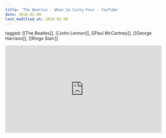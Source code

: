 ```yaml
---
title: 'The Beatles - When Im Sixty-Four - YouTube'
date: 2018-02-09
last_modified_at: 2018-02-09
---
```

tagged: [[The Beatles]], [[John Lennon]], [[Paul McCartney]], [[George Harrison]], [[Ringo Starr]]
<iframe allow="accelerometer; autoplay; clipboard-write; encrypted-media; gyroscope; picture-in-picture" allowfullscreen="" frameborder="0" height="281" id="youtube_iframe" src="https://www.youtube.com/embed/vAzaOZfgf0M?feature=oembed&amp;enablejsapi=1&amp;origin=https://safe.txmblr.com&amp;wmode=opaque" width="500"></iframe>